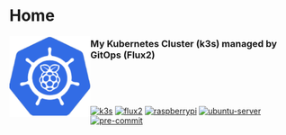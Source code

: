# Home

<!-- markdownlint-disable first-line-heading line-length -->
<img src="./assets/images/logo.svg" align="left" width="144px" height="144px"/>

<!-- markdownlint-disable no-trailing-punctuation -->
### My Kubernetes Cluster (k3s) managed by GitOps (Flux2)

<br/>
<br/>
<br/>

[![k3s](https://img.shields.io/badge/k3s-v1.23.3-yellow?style=for-the-badge&logo=kubernetes)](https://k3s.io/)
[![flux2](https://img.shields.io/badge/flux2-v0.30.2-blue?style=for-the-badge)](https://fluxcd.io/)
[![raspberrypi](https://img.shields.io/badge/Raspberry_Pi-8x_Model_4B_(4GB)-A22846?logo=raspberrypi&logoColor=A22846&style=for-the-badge)](https://www.raspberrypi.org/)
[![ubuntu-server](https://img.shields.io/badge/ubuntu_server-21.10-E95420?logo=ubuntu&logoColor=E95420&style=for-the-badge)](https://ubuntu.com/download/raspberry-pi)
[![pre-commit](https://img.shields.io/badge/pre--commit-enabled-brightgreen?logo=pre-commit&style=for-the-badge)](https://github.com/pre-commit/pre-commit)
